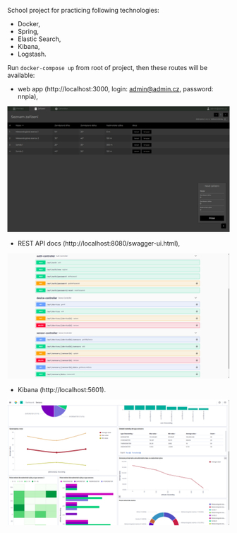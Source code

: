 School project for practicing following technologies:

- Docker,
- Spring,
- Elastic Search,
- Kibana,
- Logstash.

Run `docker-compose up` from root of project, then these routes will be available:

 - web app (http://localhost:3000, login: admin@admin.cz, password: nnpia),
 
  ![Web](docs/web.png)
 
 - REST API docs (http://localhost:8080/swagger-ui.html),
 
  ![Swagger](docs/swagger.png)
 
 - Kibana (http://localhost:5601).
 
 ![Kibana](docs/kibana.png)